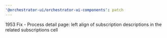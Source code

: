 ```yaml
---
'@orchestrator-ui/orchestrator-ui-components': patch
---
```


1953 Fix - Process detail page: left align of subscription descriptions in the related subscriptions cell
